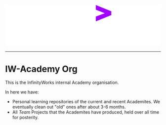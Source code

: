 <img src="https://github.com/IW-Academy/.github/blob/main/img/Accenture_Logo_White_Purple_RGB.png"/>

---

# IW-Academy Org

This is the InfinityWorks internal Academy organisation.

In here we have:

- Personal learning repositories of the current and recent Academites. We eventually clean out "old" ones after about 3-6 months.
- All _Team_ Projects that the Academites have produced, held over all time for posterity.
